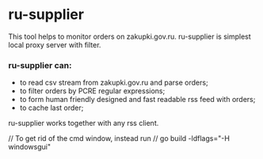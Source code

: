 # ru-supplier #

This tool helps to monitor orders on zakupki.gov.ru. ru-supplier is simplest local proxy server with filter.

### ru-supplier can: ###

* to read csv stream from zakupki.gov.ru and parse orders;
* to filter orders by PCRE regular expressions;
* to form human friendly designed and fast readable rss feed with orders;
* to cache last order;

ru-supplier works together with any rss client.

// To get rid of the cmd window, instead run
// go build -ldflags="-H windowsgui"